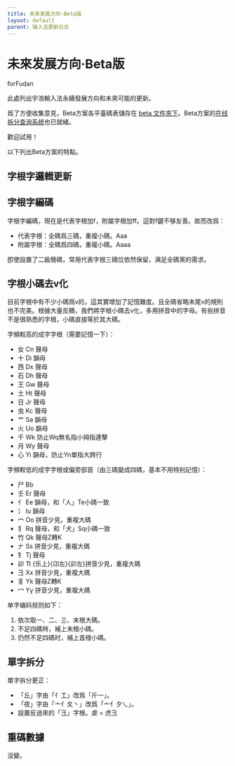 ```yaml
---
title: 未来发展方向·Beta版
layout: default
parent: 输入法更新日志
---
```


<!-- omit in toc -->
# 未來发展方向·Beta版

forFudan

此處列出宇浩輸入法永續發展方向和未來可能的更新。

爲了方便收集意見，Beta方案各平臺碼表儲存在 [beta 文件夾下](https://github.com/forFudan/yuhao/tree/main/beta/)。Beta方案的[在线拆分查询系统](../../beta/chaifen)也已就緒。

歡迎試用！

以下列出Beta方案的特點。

## 字根字邏輯更新

## 字根字編碼

<!-- 
字根字輸入邏輯其一：

- 代表字根：全碼爲兩碼。Aa
- 附屬字根：全碼爲三碼，重複小碼。Aaa
- 輸入方案中，低頻字根避讓高頻二簡字。如果發生，則將它小碼重複，設置成三簡一選，稱爲替身碼 Aaa。同時，一切字根三碼位不設其他簡碼字。 -->

字根字編碼，現在是代表字根加f，附屬字根加ff。這對f鍵不够友善。故而改爲：

- 代表字根：全碼爲三碼，重複小碼。Aaa
- 附屬字根：全碼爲四碼，重複小碼。Aaaa

卽使設置了二級簡碼，常用代表字根三碼位依然保留，满足全碼黨的需求。

## 字根小碼去v化

目前字根中有不少小碼爲v的，這其實增加了記憶難度。且全碼省略末尾v的規則也不完美。根據大量反饋，我們將字根小碼去v化，多用拼音中的字母。有些拼音不是很熟悉的字根，小碼直接等於其大碼。

字頻較高的成字字根（需要記憶一下）：

- 女 Cn 聲母
- 十 Di 韻母
- 西 Dx 聲母
- 石 Dh 聲母
- 王 Gw 聲母
- 土 Ht 聲母
- 日 Jr 聲母
- 虫 Kc 聲母
- 艹 Sa 韻母
- 火 Uo 韻母
- 千 Wk 防止Wq無名指小拇指連擊
- 月 Wy 聲母
- 心 Yi 韻母，防止Yn單指大跨行

字頻較低的成字字根或偏旁部首（由三碼變成四碼，基本不用特别記憶）：

- 尸 Bb
- 壬 Er 聲母
- 亻 Ee 韻母，和「人」Te小碼一致
- 氵 Iu 韻母
- 宀 Oo 拼音少見，重複大碼
- 犭 Rq 聲母，和「犬」Sq小碼一致
- 竹 Qk 聲母Z轉K
- 𠂇 Ss 拼音少見，重複大碼
- 钅 Tj 聲母
- 卯 Tt {乐上}{卬左}{卯左}拼音少見，重複大碼
- 彐 Xx 拼音少見，重複大碼
- 豸 Yk 聲母Z轉K
- 冖 Yy 拼音少見，重複大碼

单字编码规则如下：

1. 依次取一、二、三、末根大碼。
2. 不足四碼時，補上末根小碼。
3. 仍然不足四碼时，補上首根小碼。

## 單字拆分

單字拆分更正：

- 「丘」字由「亻工」改爲「斤一」。
- 「夜」字由「亠亻夂丶」改爲「亠亻夕乀」。
- 設置反過來的「彐」字根。虐 = 虎彐

## 重碼數據

没變。

<!-- ## 其他

設置漢字拆分圖示，不同顔色表示不同拆分。 -->
